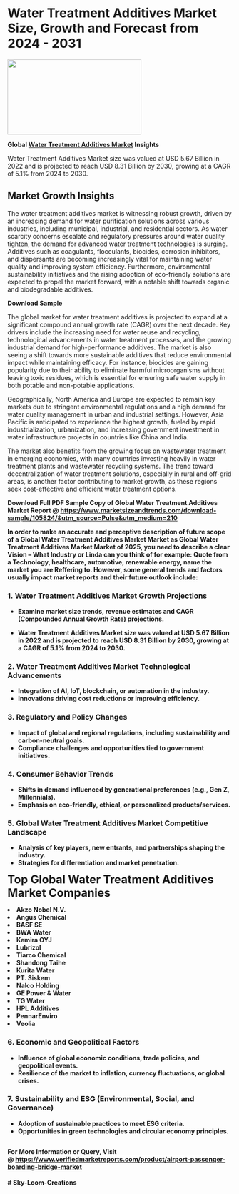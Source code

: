 <H1>Water Treatment Additives Market Size, Growth and Forecast from 2024 - 2031</H1><img class="aligncenter size-medium wp-image-584254" src="https://thirdeyenews.in/wp-content/uploads/2024/09/Global-Market-Research-300x168.jpeg" alt="" width="300" height="168" /><p><strong>Global&nbsp;<a href="https://www.marketsizeandtrends.com/download-sample/105824/&amp;utm_source=Pulse&amp;utm_medium=210">Water Treatment Additives Market</a> Insights</strong></p><p>Water Treatment Additives Market size was valued at USD 5.67 Billion in 2022 and is projected to reach USD 8.31 Billion by 2030, growing at a CAGR of 5.1% from 2024 to 2030.</p><p><h2>Market Growth Insights</h2> <p>The water treatment additives market is witnessing robust growth, driven by an increasing demand for water purification solutions across various industries, including municipal, industrial, and residential sectors. As water scarcity concerns escalate and regulatory pressures around water quality tighten, the demand for advanced water treatment technologies is surging. Additives such as coagulants, flocculants, biocides, corrosion inhibitors, and dispersants are becoming increasingly vital for maintaining water quality and improving system efficiency. Furthermore, environmental sustainability initiatives and the rising adoption of eco-friendly solutions are expected to propel the market forward, with a notable shift towards organic and biodegradable additives.</p> <p><strong>Download Sample</strong></p> <p>The global market for water treatment additives is projected to expand at a significant compound annual growth rate (CAGR) over the next decade. Key drivers include the increasing need for water reuse and recycling, technological advancements in water treatment processes, and the growing industrial demand for high-performance additives. The market is also seeing a shift towards more sustainable additives that reduce environmental impact while maintaining efficacy. For instance, biocides are gaining popularity due to their ability to eliminate harmful microorganisms without leaving toxic residues, which is essential for ensuring safe water supply in both potable and non-potable applications.</p> <p>Geographically, North America and Europe are expected to remain key markets due to stringent environmental regulations and a high demand for water quality management in urban and industrial settings. However, Asia Pacific is anticipated to experience the highest growth, fueled by rapid industrialization, urbanization, and increasing government investment in water infrastructure projects in countries like China and India.</p> <p>The market also benefits from the growing focus on wastewater treatment in emerging economies, with many countries investing heavily in water treatment plants and wastewater recycling systems. The trend toward decentralization of water treatment solutions, especially in rural and off-grid areas, is another factor contributing to market growth, as these regions seek cost-effective and efficient water treatment options.</p> <p><strong></p><p><span class=""><strong>Download Full PDF Sample Copy of Global Water Treatment Additives Market Report</strong> @ <a href="https://www.marketsizeandtrends.com/download-sample/105824/&amp;utm_source=Pulse&amp;utm_medium=210" target="_blank">https://www.marketsizeandtrends.com/download-sample/105824/&amp;utm_source=Pulse&amp;utm_medium=210</a></span></p><p>In order to make an accurate and perceptive description of future scope of a Global&nbsp;Water Treatment Additives Market Market as Global&nbsp;Water Treatment Additives Market Market of 2025, you need to describe a clear Vision &ndash; What Industry or Linda can you think of for example: Quote from a Technology, healthcare, automotive, renewable energy, name the market you are Reffering to. However, some general trends and factors usually impact market reports and their future outlook include:</p><h3>1.&nbsp;<strong>Water Treatment Additives Market Growth Projections</strong></h3><ul><li>Examine market size trends, revenue estimates and CAGR (Compounded Annual Growth Rate) projections.</li><li><p>Water Treatment Additives Market size was valued at USD 5.67 Billion in 2022 and is projected to reach USD 8.31 Billion by 2030, growing at a CAGR of 5.1% from 2024 to 2030.</p></li></ul><h3>2.&nbsp;<strong>Water Treatment Additives Market Technological Advancements</strong></h3><ul><li>Integration of AI, IoT, blockchain, or automation in the industry.</li><li>Innovations driving cost reductions or improving efficiency.</li></ul><h3>3.&nbsp;<strong>Regulatory and Policy Changes</strong></h3><ul><li>Impact of global and regional regulations, including sustainability and carbon-neutral goals.</li><li>Compliance challenges and opportunities tied to government initiatives.</li></ul><h3>4.&nbsp;<strong>Consumer Behavior Trends</strong></h3><ul><li>Shifts in demand influenced by generational preferences (e.g., Gen Z, Millennials).</li><li>Emphasis on eco-friendly, ethical, or personalized products/services.</li></ul><h3>5.&nbsp;<strong>Global Water Treatment Additives Market Competitive Landscape</strong></h3><ul><li>Analysis of key players, new entrants, and partnerships shaping the industry.</li><li>Strategies for differentiation and market penetration.</li></ul><p data-pm-slice="1 1 []"><span style="color: inherit; font-family: inherit; font-size: 25px;">Top Global Water Treatment Additives Market Companies</span></p><div class="" data-test-id=""><p><li>Akzo Nobel N.V.</li><li> Angus Chemical</li><li> BASF SE</li><li> BWA Water</li><li> Kemira OYJ</li><li> Lubrizol</li><li> Tiarco Chemical</li><li> Shandong Taihe</li><li> Kurita Water</li><li> PT. Siskem</li><li> Nalco Holding</li><li> GE Power & Water</li><li> TG Water</li><li> HPL Additives</li><li> PennarEnviro</li><li> Veolia</li></p></div><h3>6.&nbsp;<strong>Economic and Geopolitical Factors</strong></h3><ul><li>Influence of global economic conditions, trade policies, and geopolitical events.</li><li>Resilience of the market to inflation, currency fluctuations, or global crises.</li></ul><h3>7.&nbsp;<strong>Sustainability and ESG (Environmental, Social, and Governance)</strong></h3><ul><li>Adoption of sustainable practices to meet ESG criteria.</li><li>Opportunities in green technologies and circular economy principles.</li></ul><h2><strong style="font-size: 14px;">For More Information or Query, Visit @&nbsp;</strong><a style="background-color: #ffffff; font-size: 14px;" href="https://www.marketsizeandtrends.com/report/water-treatment-additives-market/" target="_blank">https://www.verifiedmarketreports.com/product/airport-passenger-boarding-bridge-market</a></h2># Sky-Loom-Creations
